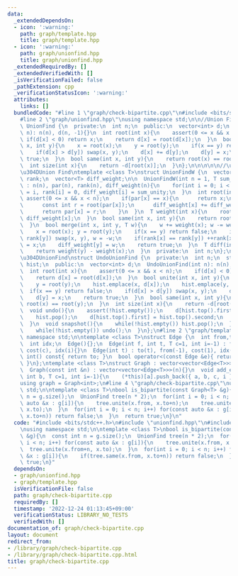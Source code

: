 ```yaml
---
data:
  _extendedDependsOn:
  - icon: ':warning:'
    path: graph/template.hpp
    title: graph/template.hpp
  - icon: ':warning:'
    path: graph/unionfind.hpp
    title: graph/unionfind.hpp
  _extendedRequiredBy: []
  _extendedVerifiedWith: []
  _isVerificationFailed: false
  _pathExtension: cpp
  _verificationStatusIcon: ':warning:'
  attributes:
    links: []
  bundledCode: "#line 1 \"graph/check-bipartite.cpp\"\n#include <bits/stdc++.h>\n\
    #line 2 \"graph/unionfind.hpp\"\nusing namespace std;\n\n//Union Find\nstruct\
    \ UnionFind {\n  private:\n  int n;\n  public:\n  vector<int> d;\n  UnionFind(int\
    \ n): n(n), d(n, -1){}\n  int root(int x){\n    assert(0 <= x && x < n);\n   \
    \ if(d[x] < 0) return x;\n    return d[x] = root(d[x]);\n  }\n  bool unite(int\
    \ x, int y){\n    x = root(x);\n    y = root(y);\n    if(x == y) return false;\n\
    \    if(d[x] > d[y]) swap(x, y);\n    d[x] += d[y];\n    d[y] = x;\n    return\
    \ true;\n  }\n  bool same(int x, int y){\n    return root(x) == root(y);\n  }\n\
    \  int size(int x){\n    return -d[root(x)];\n  }\n};\n\n\n\n\n//\u91CD\u307F\u4ED8\
    \u304DUnion Find\ntemplate <class T>\nstruct UnionFindW {\n  vector<int> par,\
    \ rank;\n  vector<T> diff_weight;\n\n  UnionFindW(int n = 1, T sum_unity = 0)\
    \ : n(n), par(n), rank(n), diff_weight(n){\n    for(int i = 0; i < n; i++) par[i]\
    \ = i, rank[i] = 0, diff_weight[i] = sum_unity;\n  }\n  int root(int x){\n   \
    \ assert(0 <= x && x < n);\n    if(par[x] == x){\n      return x;\n    }else{\n\
    \      const int r = root(par[x]);\n      diff_weight[x] += diff_weight[par[x]];\n\
    \      return par[x] = r;\n    }\n  }\n  T weight(int x){\n    root(x);\n    return\
    \ diff_weight[x];\n  }\n  bool same(int x, int y){\n    return root(x) == root(y);\n\
    \  }\n  bool merge(int x, int y, T w){\n    w += weight(x); w -= weight(y);\n\
    \    x = root(x); y = root(y);\n    if(x == y) return false;\n    if(rank[x] <\
    \ rank[y]) swap(x, y), w = -w;\n    if(rank[x] == rank[y]) ++rank[x];\n    par[y]\
    \ = x;\n    diff_weight[y] = w;\n    return true;\n  }\n  T diff(int x, int y){\n\
    \    return weight(y) - weight(x);\n  }\n  private:\n  int n;\n};\n\n\n\n//Undo\u4ED8\
    \u304DUnionFind\nstruct UndoUnionFind {\n  private:\n  int n;\n  stack<pair<int,int>>\
    \ hist;\n  public:\n  vector<int> d;\n  UndoUnionFind(int n): n(n), d(n, -1){}\n\
    \  int root(int x){\n    assert(0 <= x && x < n);\n    if(d[x] < 0) return x;\n\
    \    return d[x] = root(d[x]);\n  }\n  bool unite(int x, int y){\n    x = root(x);\n\
    \    y = root(y);\n    hist.emplace(x, d[x]);\n    hist.emplace(y, d[y]);\n  \
    \  if(x == y) return false;\n    if(d[x] > d[y]) swap(x, y);\n    d[x] += d[y];\n\
    \    d[y] = x;\n    return true;\n  }\n  bool same(int x, int y){\n    return\
    \ root(x) == root(y);\n  }\n  int size(int x){\n    return -d[root(x)];\n  }\n\
    \  void undo(){\n    assert(!hist.empty());\n    d[hist.top().first] = hist.top().second;\n\
    \    hist.pop();\n    d[hist.top().first] = hist.top().second;\n    hist.pop();\n\
    \  }\n  void snapshot(){\n    while(!hist.empty()) hist.pop();\n  }\n  void rollback(){\n\
    \    while(!hist.empty()) undo();\n  }\n};\n#line 2 \"graph/template.hpp\"\nusing\
    \ namespace std;\n\ntemplate <class T>\nstruct Edge {\n  int from,to;\n  T cost;\n\
    \  int idx;\n  Edge(){};\n  Edge(int f, int t, T c=1, int i=-1) : from(f), to(t),\
    \ cost(c), idx(i){}\n  Edge(int t) : to(t), from(-1), cost(1), idx(-1){}\n  operator\
    \ int() const{ return to; }\n  bool operator<(const Edge &e){ return cost < e.cost;\
    \ }\n};\ntemplate <class T>\nstruct Graph : vector<vector<Edge<T>>> {\n  Graph(){}\n\
    \  Graph(const int &n) : vector<vector<Edge<T>>>(n){}\n  void add_edge(int a,\
    \ int b, T c=1, int i=-1){\n    (*this)[a].push_back({ a, b, c, i });\n  }\n};\n\
    using graph = Graph<int>;\n#line 4 \"graph/check-bipartite.cpp\"\nusing namespace\
    \ std;\n\ntemplate <class T>\nbool is_bipartite(const Graph<T> &g){\n  const int\
    \ n = g.size();\n  UnionFind tree(n * 2);\n  for(int i = 0; i < n; i++) for(const\
    \ auto &x : g[i]){\n    tree.unite(x.from, x.to+n);\n    tree.unite(x.from+n,\
    \ x.to);\n  }\n  for(int i = 0; i < n; i++) for(const auto &x : g[i]){\n    if(tree.same(x.from,\
    \ x.to+n)) return false;\n  }\n  return true;\n}\n"
  code: "#include <bits/stdc++.h>\n#include \"unionfind.hpp\"\n#include \"template.hpp\"\
    \nusing namespace std;\n\ntemplate <class T>\nbool is_bipartite(const Graph<T>\
    \ &g){\n  const int n = g.size();\n  UnionFind tree(n * 2);\n  for(int i = 0;\
    \ i < n; i++) for(const auto &x : g[i]){\n    tree.unite(x.from, x.to+n);\n  \
    \  tree.unite(x.from+n, x.to);\n  }\n  for(int i = 0; i < n; i++) for(const auto\
    \ &x : g[i]){\n    if(tree.same(x.from, x.to+n)) return false;\n  }\n  return\
    \ true;\n}"
  dependsOn:
  - graph/unionfind.hpp
  - graph/template.hpp
  isVerificationFile: false
  path: graph/check-bipartite.cpp
  requiredBy: []
  timestamp: '2022-12-24 01:13:45+09:00'
  verificationStatus: LIBRARY_NO_TESTS
  verifiedWith: []
documentation_of: graph/check-bipartite.cpp
layout: document
redirect_from:
- /library/graph/check-bipartite.cpp
- /library/graph/check-bipartite.cpp.html
title: graph/check-bipartite.cpp
---
```

